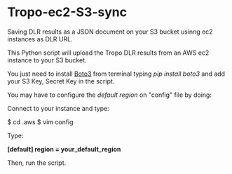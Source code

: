 # Tropo-ec2-S3-sync
Saving DLR results as a JSON document on your S3 bucket usinng ec2 instances as DLR URL.

This Python script will upload the Tropo DLR results from an AWS ec2 instance to your S3 bucket.

You just need to install [Boto3](https://boto3.readthedocs.io/en/latest/) from terminal typing *pip install boto3* and add your S3 Key, Secret Key in the script.

You may have to configure the *default region* on "config" file by doing:

Connect to your instance and type:

$ cd .aws
$ vim config

Type:

**[default]
region = your_default_region**

Then, run the script.

